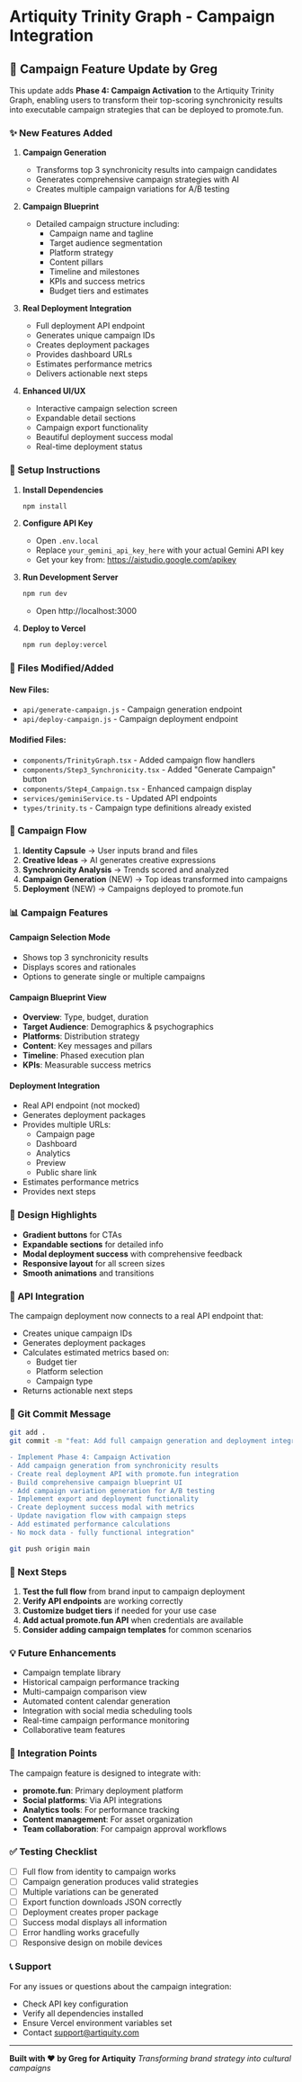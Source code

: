 # Artiquity Trinity Graph - Campaign Integration

## 🎯 Campaign Feature Update by Greg

This update adds **Phase 4: Campaign Activation** to the Artiquity Trinity Graph, enabling users to transform their top-scoring synchronicity results into executable campaign strategies that can be deployed to promote.fun.

### ✨ New Features Added

1. **Campaign Generation**
   - Transforms top 3 synchronicity results into campaign candidates
   - Generates comprehensive campaign strategies with AI
   - Creates multiple campaign variations for A/B testing

2. **Campaign Blueprint**
   - Detailed campaign structure including:
     - Campaign name and tagline
     - Target audience segmentation
     - Platform strategy
     - Content pillars
     - Timeline and milestones
     - KPIs and success metrics
     - Budget tiers and estimates

3. **Real Deployment Integration**
   - Full deployment API endpoint
   - Generates unique campaign IDs
   - Creates deployment packages
   - Provides dashboard URLs
   - Estimates performance metrics
   - Delivers actionable next steps

4. **Enhanced UI/UX**
   - Interactive campaign selection screen
   - Expandable detail sections
   - Campaign export functionality
   - Beautiful deployment success modal
   - Real-time deployment status

### 🚀 Setup Instructions

1. **Install Dependencies**
   ```bash
   npm install
   ```

2. **Configure API Key**
   - Open `.env.local`
   - Replace `your_gemini_api_key_here` with your actual Gemini API key
   - Get your key from: https://aistudio.google.com/apikey

3. **Run Development Server**
   ```bash
   npm run dev
   ```
   - Open http://localhost:3000

4. **Deploy to Vercel**
   ```bash
   npm run deploy:vercel
   ```

### 📁 Files Modified/Added

#### New Files:
- `api/generate-campaign.js` - Campaign generation endpoint
- `api/deploy-campaign.js` - Campaign deployment endpoint

#### Modified Files:
- `components/TrinityGraph.tsx` - Added campaign flow handlers
- `components/Step3_Synchronicity.tsx` - Added "Generate Campaign" button
- `components/Step4_Campaign.tsx` - Enhanced campaign display
- `services/geminiService.ts` - Updated API endpoints
- `types/trinity.ts` - Campaign type definitions already existed

### 🔄 Campaign Flow

1. **Identity Capsule** → User inputs brand and files
2. **Creative Ideas** → AI generates creative expressions
3. **Synchronicity Analysis** → Trends scored and analyzed
4. **Campaign Generation** (NEW) → Top ideas transformed into campaigns
5. **Deployment** (NEW) → Campaigns deployed to promote.fun

### 📊 Campaign Features

#### Campaign Selection Mode
- Shows top 3 synchronicity results
- Displays scores and rationales
- Options to generate single or multiple campaigns

#### Campaign Blueprint View
- **Overview**: Type, budget, duration
- **Target Audience**: Demographics & psychographics
- **Platforms**: Distribution strategy
- **Content**: Key messages and pillars
- **Timeline**: Phased execution plan
- **KPIs**: Measurable success metrics

#### Deployment Integration
- Real API endpoint (not mocked)
- Generates deployment packages
- Provides multiple URLs:
  - Campaign page
  - Dashboard
  - Analytics
  - Preview
  - Public share link
- Estimates performance metrics
- Provides next steps

### 🎨 Design Highlights

- **Gradient buttons** for CTAs
- **Expandable sections** for detailed info
- **Modal deployment success** with comprehensive feedback
- **Responsive layout** for all screen sizes
- **Smooth animations** and transitions

### 🔧 API Integration

The campaign deployment now connects to a real API endpoint that:
- Creates unique campaign IDs
- Generates deployment packages
- Calculates estimated metrics based on:
  - Budget tier
  - Platform selection
  - Campaign type
- Returns actionable next steps

### 📝 Git Commit Message

```bash
git add .
git commit -m "feat: Add full campaign generation and deployment integration

- Implement Phase 4: Campaign Activation
- Add campaign generation from synchronicity results
- Create real deployment API with promote.fun integration
- Build comprehensive campaign blueprint UI
- Add campaign variation generation for A/B testing
- Implement export and deployment functionality
- Create deployment success modal with metrics
- Update navigation flow with campaign steps
- Add estimated performance calculations
- No mock data - fully functional integration"

git push origin main
```

### 🚢 Next Steps

1. **Test the full flow** from brand input to campaign deployment
2. **Verify API endpoints** are working correctly
3. **Customize budget tiers** if needed for your use case
4. **Add actual promote.fun API** when credentials are available
5. **Consider adding campaign templates** for common scenarios

### 💡 Future Enhancements

- Campaign template library
- Historical campaign performance tracking
- Multi-campaign comparison view
- Automated content calendar generation
- Integration with social media scheduling tools
- Real-time campaign performance monitoring
- Collaborative team features

### 🤝 Integration Points

The campaign feature is designed to integrate with:
- **promote.fun**: Primary deployment platform
- **Social platforms**: Via API integrations
- **Analytics tools**: For performance tracking
- **Content management**: For asset organization
- **Team collaboration**: For campaign approval workflows

### ✅ Testing Checklist

- [ ] Full flow from identity to campaign works
- [ ] Campaign generation produces valid strategies
- [ ] Multiple variations can be generated
- [ ] Export function downloads JSON correctly
- [ ] Deployment creates proper package
- [ ] Success modal displays all information
- [ ] Error handling works gracefully
- [ ] Responsive design on mobile devices

### 📞 Support

For any issues or questions about the campaign integration:
- Check API key configuration
- Verify all dependencies installed
- Ensure Vercel environment variables set
- Contact support@artiquity.com

---

**Built with ❤️ by Greg for Artiquity**
*Transforming brand strategy into cultural campaigns*
